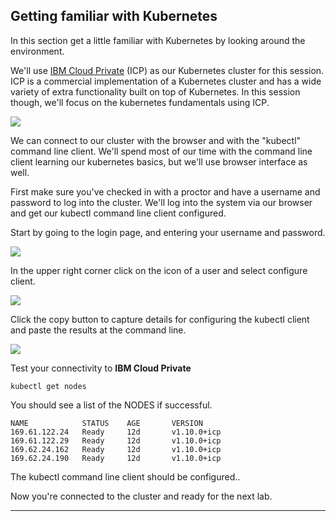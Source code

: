 
## Getting familiar with Kubernetes

In this section get a little familiar with Kubernetes by looking around the environment.

We'll use [IBM Cloud Private](https://www.ibm.com/cloud/learn/what-is-private-cloud) (ICP) as our Kubernetes cluster for this session. ICP is a commercial implementation of a Kubernetes cluster and has a wide variety of extra functionality built on top of Kubernetes. In this session though, we'll focus on the kubernetes fundamentals using ICP. 

![](../images/cluster-diagram.jpg)



We can connect to our cluster with the browser and with the "kubectl" command line client. We'll spend most of our time with the command line client learning our kubernetes basics, but we'll use browser interface as well.

First make sure you've checked in with a proctor and have a username and password to log into the cluster.  We'll log into the system via our browser and get our kubectl command line client configured.  

Start by going to the login page, and entering your username and password.

![](../images/login.jpg)

In the upper right corner click on the icon of a user and select configure client.

![](../images/config.jpg)


Click the copy button to capture details for configuring the kubectl client and paste the results at the command line.

![](../images/config-box.jpg)

Test your connectivity to **IBM Cloud Private**

```
kubectl get nodes
```
You should see a list of the NODES if successful.

```
NAME            STATUS    AGE       VERSION
169.61.122.24   Ready     12d       v1.10.0+icp
169.61.122.29   Ready     12d       v1.10.0+icp
169.62.24.162   Ready     12d       v1.10.0+icp
169.62.24.190   Ready     12d       v1.10.0+icp
```

The kubectl command line client should be configured..

Now you're connected to the cluster and ready for the next lab.



---
